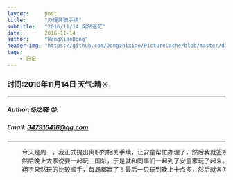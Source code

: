 ```yaml
---
layout:     post
title:      "办理辞职手续"
subtitle:   "2016/11/14 突然迷茫"
date:       2016-11-14
author:     "WangXiaoDong"
header-img: "https://github.com/Dongzhixiao/PictureCache/blob/master/diaryPic/20161114.jpg?raw=true"
tags:
    - 日记
---
```


### 时间:2016年11月14日 天气:晴:sunny:
-----
#####   Author:冬之晓::angry::
#####   Email: 347916416@qq.com
----------

<pre>
    今天是周一，我正式提出离职的相关手续，让安童帮忙办理了，然后我就签字。下午，一直思考晚上，都没有想好下一步该怎么办？
    然后晚上大家说要一起玩三国杀，于是就和同事们一起到了安童家玩了起来。我发现自己实在是不擅长牌类游戏，最后只能让翔宇帮忙，
    翔宇果然玩的比较顺手，每局都赢了！最后一只玩到晚上十点多，然后就各回各家了。
</pre>